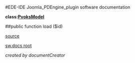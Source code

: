 #EDE-IDE Joomla_PDEngine_plugin
software documentation

**class:[PvoksModel](../PvoksModel.md)**



##public function load ($id) 


[source](../../../site/models/model.php)

[sw.docs root](../)

*created by documentCreator*

